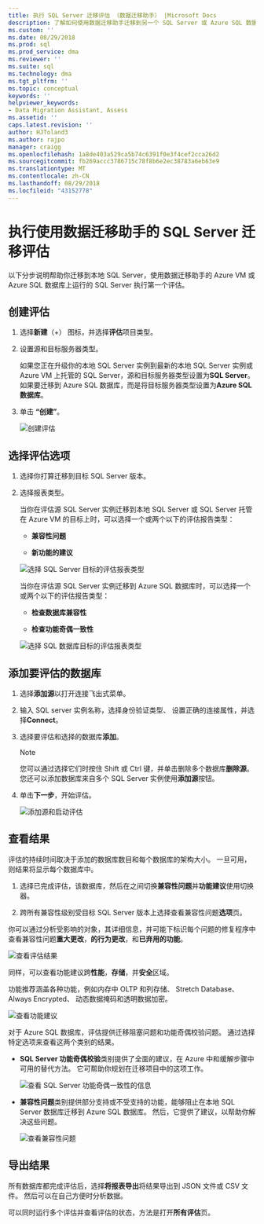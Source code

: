 ```yaml
---
title: 执行 SQL Server 迁移评估 （数据迁移助手） |Microsoft Docs
description: 了解如何使用数据迁移助手迁移到另一个 SQL Server 或 Azure SQL 数据库之前，评估的本地 SQL Server
ms.custom: ''
ms.date: 08/29/2018
ms.prod: sql
ms.prod_service: dma
ms.reviewer: ''
ms.suite: sql
ms.technology: dma
ms.tgt_pltfrm: ''
ms.topic: conceptual
keywords: ''
helpviewer_keywords:
- Data Migration Assistant, Assess
ms.assetid: ''
caps.latest.revision: ''
author: HJToland3
ms.author: rajpo
manager: craigg
ms.openlocfilehash: 1a8de403a529ca5b74c6391f0e3f4cef2cca26d2
ms.sourcegitcommit: fb269accc3786715c78f8b6e2ec38783a6eb63e9
ms.translationtype: MT
ms.contentlocale: zh-CN
ms.lasthandoff: 08/29/2018
ms.locfileid: "43152778"
---
```

# <a name="perform-a-sql-server-migration-assessment-with-data-migration-assistant"></a>执行使用数据迁移助手的 SQL Server 迁移评估

以下分步说明帮助你迁移到本地 SQL Server，使用数据迁移助手的 Azure VM 或 Azure SQL 数据库上运行的 SQL Server 执行第一个评估。

## <a name="create-an-assessment"></a>创建评估

1.  选择**新建**（+） 图标，并选择**评估**项目类型。

2.  设置源和目标服务器类型。

    如果您正在升级你的本地 SQL Server 实例到最新的本地 SQL Server 实例或 Azure VM 上托管的 SQL Server，源和目标服务器类型设置为**SQL Server**。 如果要迁移到 Azure SQL 数据库，而是将目标服务器类型设置为**Azure SQL 数据库**。

3.  单击 **“创建”**。

    ![创建评估](../dma/media/NewAssessment.png)

## <a name="choose-assessment-options"></a>选择评估选项

1. 选择你打算迁移到目标 SQL Server 版本。

2. 选择报表类型。

   当你在评估源 SQL Server 实例迁移到本地 SQL Server 或 SQL Server 托管在 Azure VM 的目标上时，可以选择一个或两个以下的评估报告类型：

    -   **兼容性问题**

    -   **新功能的建议**

    ![选择 SQL Server 目标的评估报表类型](../dma/media/AssessmentTypes.png)

   当你在评估源 SQL Server 实例迁移到 Azure SQL 数据库时，可以选择一个或两个以下的评估报告类型：

    -   **检查数据库兼容性**

    -   **检查功能奇偶一致性**

    ![选择 SQL 数据库目标的评估报表类型](../dma/media/AssessmentTypes_Azure.png)

## <a name="add-databases-to-assess"></a>添加要评估的数据库

1.  选择**添加源**以打开连接飞出式菜单。

2.  输入 SQL server 实例名称，选择身份验证类型、 设置正确的连接属性，并选择**Connect**。

3.  选择要评估和选择的数据库**添加**。

    > [!NOTE] 
    > 您可以通过选择它们时按住 Shift 或 Ctrl 键，并单击删除多个数据库**删除源**。 您还可以添加数据库来自多个 SQL Server 实例使用**添加源**按钮。

4.  单击**下一步**，开始评估。

    ![添加源和启动评估](../dma/media/SelectDatabase.png)

## <a name="view-results"></a>查看结果

评估的持续时间取决于添加的数据库数目和每个数据库的架构大小。 一旦可用，则结果将显示每个数据库中。

1.  选择已完成评估，该数据库，然后在之间切换**兼容性问题**并**功能建议**使用切换器。

2.  跨所有兼容性级别受目标 SQL Server 版本上选择查看兼容性问题**选项**页。

你可以通过分析受影响的对象，其详细信息，并可能下标识每个问题的修复程序中查看兼容性问题**重大更改**，**的行为更改**，和**已弃用的功能**。

![查看评估结果](../dma/media/ReviewResults.png)

同样，可以查看功能建议跨**性能**，**存储**，并**安全**区域。

功能推荐涵盖各种功能，例如内存中 OLTP 和列存储、 Stretch Database、 Always Encrypted、 动态数据掩码和透明数据加密。

![查看功能建议](../dma/media/FeatureRecommendations.png)

对于 Azure SQL 数据库，评估提供迁移阻塞问题和功能奇偶校验问题。 通过选择特定选项来查看这两个类别的结果。

- **SQL Server 功能奇偶校验**类别提供了全面的建议，在 Azure 中和缓解步骤中可用的替代方法。 它可帮助你规划在迁移项目中的这项工作。

  ![查看 SQL Server 功能奇偶一致性的信息](../dma/media/SQLFeatureParity.png)

- **兼容性问题**类别提供部分支持或不受支持的功能，能够阻止在本地 SQL Server 数据库迁移到 Azure SQL 数据库。 然后，它提供了建议，以帮助你解决这些问题。

  ![查看兼容性问题](../dma/media/CompatibilityIssues.png)

## <a name="export-results"></a>导出结果

所有数据库都完成评估后，选择**将报表导出**将结果导出到 JSON 文件或 CSV 文件。 然后可以在自己方便时分析数据。

可以同时运行多个评估并查看评估的状态，方法是打开**所有评估**页。
